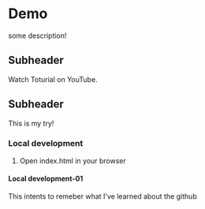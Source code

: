 # Demo
some description!

## Subheader

Watch Toturial on YouTube.

## Subheader

This is my try!


### Local development

1. Open index.html in your browser

#### Local development-01

This intents to remeber what I've learned about the github